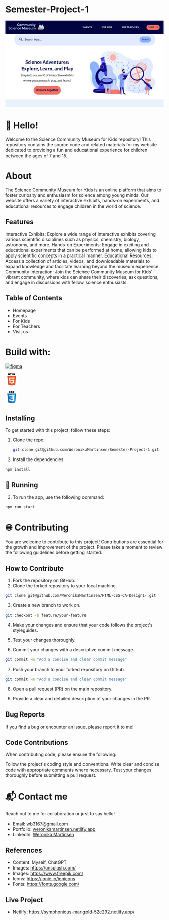 # Semester-Project-1

![Image Alt text](/images/semesterProject.png "Screenshot of Science Museum.")

# :wave: Hello!

Welcome to the Science Community Museum for Kids repository! This repository contains the source code and related materials for my website dedicated to providing a fun and educational experience for children between the ages of 7 and 15.

# About

The Science Community Museum for Kids is an online platform that aims to foster curiosity and enthusiasm for science among young minds. Our website offers a variety of interactive exhibits, hands-on experiments, and educational resources to engage children in the world of science.

## Features

Interactive Exhibits: Explore a wide range of interactive exhibits covering various scientific disciplines such as physics, chemistry, biology, astronomy, and more.
Hands-on Experiments: Engage in exciting and educational experiments that can be performed at home, allowing kids to apply scientific concepts in a practical manner.
Educational Resources: Access a collection of articles, videos, and downloadable materials to expand knowledge and facilitate learning beyond the museum experience.
Community Interaction: Join the Science Community Museum for Kids' vibrant community, where kids can share their discoveries, ask questions, and engage in discussions with fellow science enthusiasts.

## Table of Contents

- Homepage
- Events
- For Kids
- For Teachers
- Visit us

# Build with:

<p align="left"><a href="https://www.figma.com/" target="_blank" rel="noreferrer"> <img src="https://www.vectorlogo.zone/logos/figma/figma-icon.svg" alt="figma" width="40" height="40"/> </a>

<a href="https://www.w3.org/html/" target="_blank" rel="noreferrer"> <img src="https://raw.githubusercontent.com/devicons/devicon/master/icons/html5/html5-original-wordmark.svg" alt="html5" width="40" height="40"/> </a>

<a href="https://www.w3schools.com/css/" target="_blank" rel="noreferrer">
    <img src="https://raw.githubusercontent.com/devicons/devicon/master/icons/css3/css3-original-wordmark.svg" alt="css3" width="40" height="40"/>
  </a> </p>

## Installing

To get started with this project, follow these steps:

1. Clone the repo:

   ```bash
   git clone git@github.com/WeronikaMartinsen/Semester-Project-1.git
   ```

2. Install the dependencies:

```bash
npm install

```

## :running: Running

3. To run the app, use the following command:

```bash
npm run start

```

# :globe_with_meridians: Contributing

You are welcome to contribute to this project! Contributions are essential for the growth and improvement of the project. Please take a moment to review the following guidelines before getting started.

## How to Contribute

1. Fork the repository on GitHub.
2. Clone the forked repository to your local machine.

```bash
git clone git@github.com/WeronikaMartinsen/HTML-CSS-CA-Design1-.git
```

3. Create a new branch to work on.

```bash
git checkout -b feature/your-feature
```

4. Make your changes and ensure that your code follows the project's styleguides.

5. Test your changes thoroughly.

6. Commit your changes with a descriptive commit message.

```bash
git commit -m "Add a concise and clear commit message"
```

7. Push your branch to your forked repository on Github.

```bash
git commit -m "Add a concise and clear commit message"
```

8. Open a pull request (PR) on the main repository.

9. Provide a clear and detailed description of your changes in the PR.

## Bug Reports

If you find a bug or encounter an issue, please report it to me!

## Code Contributions

When contributing code, please ensure the following:

Follow the project's coding style and conventions.
Write clear and concise code with appropriate comments where necessary.
Test your changes thoroughly before submitting a pull request.

# :mailbox_with_mail: Contact me

Reach out to me for collaboration or just to say hello!

- Email: wb3167@gmail.com
- Portfolio: [weronikamartinsen.netlify.app](https://weronikamartinsen.netlify.app/)
- LinkedIn: [Weronika Martinsen](https://www.linkedin.com/in/weronika-martinsen-a655a1246/)

## References

- Content: Myself, ChatGPT
- Images: https://unsplash.com/
- Images: https://www.freepik.com/
- Icons: https://ionic.io/ionicons
- Fonts: https://fonts.google.com/

## Live Project

- Netlify: https://symphonious-marigold-52e292.netlify.app/
